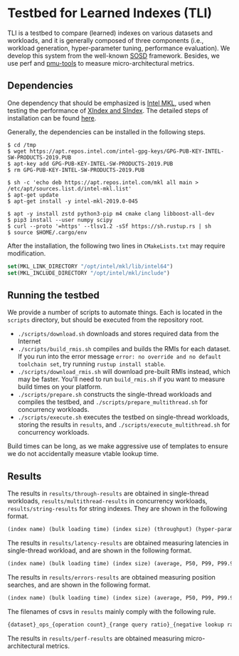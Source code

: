 # Testbed for Learned Indexes (TLI)

TLI is a testbed to compare (learned) indexes on various datasets and workloads, and it is generally composed of three components (i.e., workload generation, hyper-parameter tuning, performance evaluation). We develop this system from the well-known [SOSD](https://github.com/learnedsystems/SOSD) framework. Besides, we use perf and [pmu-tools](https://github.com/andikleen/pmu-tools) to measure micro-architectural metrics.

## Dependencies

One dependency that should be emphasized is [Intel MKL](https://software.intel.com/en-us/mkl), used when testing the performance of [XIndex and SIndex](https://ipads.se.sjtu.edu.cn:1312/opensource/xindex). The detailed steps of installation can be found [here](https://software.intel.com/en-us/articles/installing-intel-free-libs-and-python-apt-repo).

Generally, the dependencies can be installed in the following steps.

```shell
$ cd /tmp
$ wget https://apt.repos.intel.com/intel-gpg-keys/GPG-PUB-KEY-INTEL-SW-PRODUCTS-2019.PUB
$ apt-key add GPG-PUB-KEY-INTEL-SW-PRODUCTS-2019.PUB
$ rm GPG-PUB-KEY-INTEL-SW-PRODUCTS-2019.PUB

$ sh -c 'echo deb https://apt.repos.intel.com/mkl all main > /etc/apt/sources.list.d/intel-mkl.list'
$ apt-get update
$ apt-get install -y intel-mkl-2019.0-045

$ apt -y install zstd python3-pip m4 cmake clang libboost-all-dev
$ pip3 install --user numpy scipy
$ curl --proto '=https' --tlsv1.2 -sSf https://sh.rustup.rs | sh
$ source $HOME/.cargo/env
```

After the installation, the following two lines in `CMakeLists.txt` may require modification.

```cmake
set(MKL_LINK_DIRECTORY "/opt/intel/mkl/lib/intel64")
set(MKL_INCLUDE_DIRECTORY "/opt/intel/mkl/include")
```

## Running the testbed

We provide a number of scripts to automate things. Each is located in the `scripts` directory, but should be executed from the repository root.

- `./scripts/download.sh` downloads and stores required data from the Internet
- `./scripts/build_rmis.sh` compiles and builds the RMIs for each dataset. If you run into the error message `error: no override and no default toolchain set`, try running `rustup install stable`.
- `./scripts/download_rmis.sh` will download pre-built RMIs instead, which may be faster. You'll need to run `build_rmis.sh` if you want to measure build times on your platform.
- `./scripts/prepare.sh` constructs the single-thread workloads and compiles the testbed, and `./scripts/prepare_multithread.sh` for concurrency workloads.
- `./scripts/execute.sh` executes the testbed on single-thread workloads, storing the results in `results`, and `./scripts/execute_multithread.sh` for concurrency workloads.

Build times can be long, as we make aggressive use of templates to ensure we do not accidentally measure vtable lookup time. 

## Results

The results in `results/through-results` are obtained in single-thread workloads, `results/multithread-results` in concurrency workloads, `results/string-results` for string indexes. They are shown in the following format.
```txt
(index name) (bulk loading time) (index size) (throughput) (hyper-parameters)
```

The results in `results/latency-results` are obtained measuring latencies in single-thread workload, and are shown in the following format.
```txt
(index name) (bulk loading time) (index size) (average, P50, P99, P99.9, max, standard derivation of latency) (hyper-parameters)
```

The results in `results/errors-results` are obtained measuring position searches, and are shown in the following format.
```txt
(index name) (bulk loading time) (index size) (average, P50, P99, P99.9, max, standard derivation of latency) (average position search overhead) (position search latency per operation) (average prediction error) (hyper-parameters)
```

The filenames of csvs in `results` mainly comply with the following rule.
```txt
{dataset}_ops_{operation count}_{range query ratio}_{negative lookup ratio}_{insert ratio}_({insert pattern}_)({hotspot ratio}_)({thread number}_)(mix_)({loaded block number}_)({bulk-loaded data size}_)results_table.csv
```

The results in `results/perf-results` are obtained measuring micro-architectural metrics.
